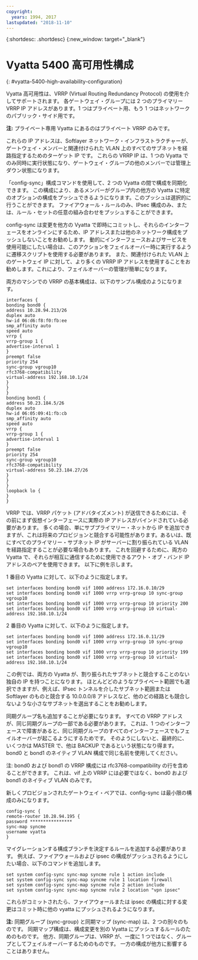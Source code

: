 ```yaml
---
copyright:
  years: 1994, 2017
lastupdated: "2018-11-10"
---
```


{:shortdesc: .shortdesc}
{:new_window: target="_blank"}

# Vyatta 5400 高可用性構成
{: #vyatta-5400-high-availability-configuration}

Vyatta 高可用性は、VRRP (Virtual Routing Redundancy Protocol) の使用を介してサポートされます。 各ゲートウェイ・グループには 2 つのプライマリー VRRP IP アドレスがあります。1 つはプライベート用、もう 1 つはネットワークのパブリック・サイド用です。 

**注:** プライベート専用 Vyatta にあるのはプライベート VRRP のみです。 

これらの IP アドレスは、Softlayer ネットワーク・インフラストラクチャーが、ゲートウェイ・メンバーと関連付けられた VLAN 上のすべてのサブネットを経路指定するためのターゲット IP です。 これらの VRRP IP は、1 つの Vyatta でのみ同時に実行状態になり、ゲートウェイ・グループの他のメンバーでは管理上ダウン状態になります。

「config-sync」構成コマンドを使用して、2 つの Vyatta の間で構成を同期化できます。 この構成により、あるメンバーがグループ内の他方の Vyatta に特定のオプションの構成をプッシュできるようになります。このプッシュは選択的に行うことができます。 ファイアウォール・ルールのみ、IPsec 構成のみ、または、ルール・セットの任意の組み合わせをプッシュすることができます。 

config-sync は変更を他方の Vyatta で即時にコミットし、それらのインターフェースをオンラインにするため、IP アドレスまたは他のネットワーク構成をプッシュしないことをお勧めします。 動的にインターフェースおよびサービスを使用可能にしたい場合は、このアクションをフェイルオーバー時に実行するように遷移スクリプトを使用する必要があります。 また、関連付けられた VLAN 上のゲートウェイ IP に対して、より多くの VRRP IP アドレスを使用することをお勧めします。これにより、フェイルオーバーの管理が簡単になります。

両方のマシンでの VRRP の基本構成は、以下のサンプル構成のようになります。

    interfaces {
    bonding bond0 {
    address 10.28.94.213/26
    duplex auto
    hw-id 06:d6:f8:f0:fb:ee
    smp_affinity auto
    speed auto
    vrrp {
    vrrp-group 1 {
    advertise-interval 1
    }
    preempt false
    priority 254
    sync-group vgroup10
    rfc3768-compatibility
    virtual-address 192.168.10.1/24
    }
    }
    }
    bonding bond1 {
    address 50.23.184.5/26
    duplex auto
    hw-id 06:05:09:41:fb:cb
    smp_affinity auto
    speed auto
    vrrp {
    vrrp-group 1 {
    advertise-interval 1
    }
    preempt false
    priority 254
    sync-group vgroup10
    rfc3768-compatibility
    virtual-address 50.23.184.27/26
    }
    }
    }
    loopback lo {
    }
    }

VRRP では、VRRP パケット (アドバタイズメント) が送信できるためには、その前にまず仮想インターフェースに実際の IP アドレスがバインドされている必要があります。 多くの場合、単にサブプライマリー・ネットから IP を追加できますが、これは将来のプロビジョンと競合する可能性があります。あるいは、既にすべてのプライマリー・サブネット IP がサーバーに割り振られている VLAN を経路指定することが必要な場合もあります。 これを回避するために、両方の Vyatta で、それらが相互に通信するために使用できるアウト・オブ・バンド IP アドレスのペアを使用できます。 以下に例を示します。

1 番目の Vyatta に対して、以下のように指定します。

    set interfaces bonding bond0 vif 1000 address 172.16.0.10/29
    set interfaces bonding bond0 vif 1000 vrrp vrrp-group 10 sync-group vgroup10
    set interfaces bonding bond0 vif 1000 vrrp vrrp-group 10 priority 200
    set interfaces bonding bond0 vif 1000 vrrp vrrp-group 10 virtual-address 192.168.10.1/24

2 番目の Vyatta に対して、以下のように指定します。

    set interfaces bonding bond0 vif 1000 address 172.16.0.11/29
    set interfaces bonding bond0 vif 1000 vrrp vrrp-group 10 sync-group vgroup10
    set interfaces bonding bond0 vif 1000 vrrp vrrp-group 10 priority 199
    set interfaces bonding bond0 vif 1000 vrrp vrrp-group 10 virtual-address 192.168.10.1/24

この例では、両方の Vyatta が、割り振られたサブネットと競合することのない独自の IP を持つことになります。 ほとんどどのようなプライベート範囲でも選択できますが、例えば、IPsec トンネルを介したサブネット範囲または Softlayer のものと競合する 10.0.0.0/8 アドレスなど、他のどの経路とも競合しないような小さなサブネットを選出することをお勧めします。

同期グループ名も追加することが必要になります。 すべての VRRP アドレスが、同じ同期グループの一部である必要があります。 これは、1 つのインターフェースで障害があると、同じ同期グループのすべてのインターフェースでもフェイルオーバーが起こるようにするためです。 そのようにしないと、最終的に、いくつかは MASTER で、他は BACKUP であるという状態になり得ます。 bond0 と bond1 のネイティブ VLAN 構成で同じ名前を使用してください。

注: bond0 および bond1 の VRRP 構成には rfc3768-compatibility の行を含めることができます。 これは、vif 上の VRRP には必要ではなく、bond0 および bond1 のネイティブ VLAN のみです。

新しくプロビジョンされたゲートウェイ・ペアでは、config-sync は最小限の構成のみになります。


    config-sync {
    remote-router 10.28.94.195 {
    password ****************
    sync-map syncme
    username vyatta
    }

マイグレーションする構成ブランチを決定するルールを追加する必要があります。 例えば、ファイアウォールおよび ipsec の構成がプッシュされるようにしたい場合、以下のコマンドを追加します。


    set system config-sync sync-map syncme rule 1 action include
    set system config-sync sync-map syncme rule 1 location firewall
    set system config-sync sync-map syncme rule 2 action include
    set system config-sync sync-map syncme rule 2 location "vpn ipsec"

これらがコミットされたら、ファイアウォールまたは ipsec の構成に対する変更はコミット時に他の vyatta にプッシュされるようになります。

**注:** 同期グループ (sync-group) と同期マップ (sync-map) は、2 つの別々のものです。 同期マップ構成は、構成変更を別の Vyatta にプッシュするルールのためのものです。 他方、同期グループは、VRRP が、一度に 1 つではなく、グループとしてフェイルオーバーするためのものです。 一方の構成が他方に影響することはありません。
